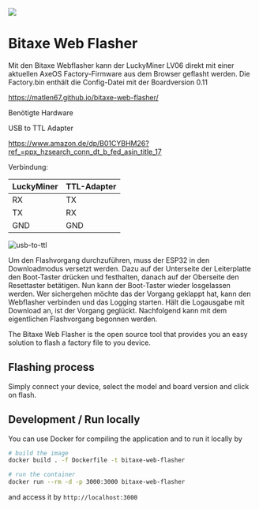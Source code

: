 [![](https://dcbadge.vercel.app/api/server/3E8ca2dkcC)](https://discord.gg/3E8ca2dkcC)

# Bitaxe Web Flasher
Mit den Bitaxe Webflasher kann der LuckyMiner LV06 direkt mit einer aktuellen AxeOS Factory-Firmware aus dem Browser geflasht werden.
Die Factory.bin enthält die Config-Datei mit der Boardversion 0.11

https://matlen67.github.io/bitaxe-web-flasher/

Benötigte Hardware

USB to TTL Adapter

https://www.amazon.de/dp/B01CYBHM26?ref_=ppx_hzsearch_conn_dt_b_fed_asin_title_17


Verbindung:

LuckyMiner|TTL-Adapter
----------|-----------
   RX     |    TX     
   TX     |    RX     
   GND    |    GND    


![usb-to-ttl](https://github.com/user-attachments/assets/5d8fdfba-e75d-4d21-bf76-d0222ef9389e)

   
Um den Flashvorgang durchzuführen, muss der ESP32 in den Downloadmodus versetzt werden. Dazu auf der Unterseite der Leiterplatte den Boot-Taster drücken und festhalten, danach auf der Oberseite den Resettaster betätigen. Nun kann der Boot-Taster wieder losgelassen werden.
Wer sichergehen möchte das der Vorgang geklappt hat, kann den Webflasher verbinden und das Logging starten. Hält die Logausgabe mit Download an, ist der Vorgang geglückt.
Nachfolgend kann mit dem eigentlichen Flashvorgang begonnen werden.


The Bitaxe Web Flasher is the open source tool that provides you an easy solution to flash a factory file to you device.

## Flashing process

Simply connect your device, select the model and board version and click on flash.

## Development / Run locally

You can use Docker for compiling the application and to run it locally by

```bash
# build the image
docker build . -f Dockerfile -t bitaxe-web-flasher

# run the container
docker run --rm -d -p 3000:3000 bitaxe-web-flasher
```

and access it by `http://localhost:3000`
